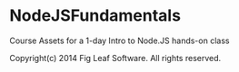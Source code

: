 NodeJSFundamentals
==================

Course Assets for a 1-day Intro to Node.JS hands-on class

Copyright(c) 2014 Fig Leaf Software. All rights reserved.
